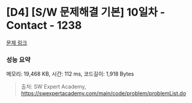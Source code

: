 # [D4] [S/W 문제해결 기본] 10일차 - Contact - 1238 

[문제 링크](https://swexpertacademy.com/main/code/problem/problemDetail.do?contestProbId=AV15B1cKAKwCFAYD) 

### 성능 요약

메모리: 19,468 KB, 시간: 112 ms, 코드길이: 1,918 Bytes



> 출처: SW Expert Academy, https://swexpertacademy.com/main/code/problem/problemList.do